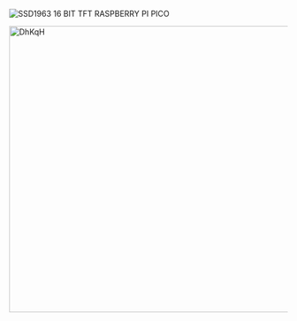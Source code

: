 

![SSD1963 16 BIT TFT RASPBERRY PI PICO](https://github.com/offpic/SSD1963-16-BIT-TFT-RASPBERRY-PI-PICO/assets/31142397/8a591fc3-7dd4-4a99-9333-030d3e21bfc0)

<img width="518" alt="DhKqH" src="https://github.com/offpic/SSD1963-16-BIT-TFT-RASPBERRY-PI-PICO/assets/31142397/e6efc287-b063-44fa-877b-3b6a58a341c2">
